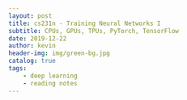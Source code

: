 ```yaml
---
layout: post
title: cs231n - Training Neural Networks I
subtitle: CPUs, GPUs, TPUs, PyTorch, TensorFlow
date: 2019-12-22
author: kevin
header-img: img/green-bg.jpg
catalog: true
tags:
    - deep learning
    - reading notes
---
```


